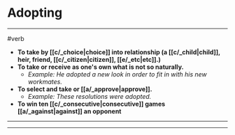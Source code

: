 # Adopting
---
#verb
- **To take by [[c/_choice|choice]] into relationship (a [[c/_child|child]], heir, friend, [[c/_citizen|citizen]], [[e/_etc|etc]].)**
- **To take or receive as one's own what is not so naturally.**
	- _Example: He adopted a new look in order to fit in with his new workmates._
- **To select and take or [[a/_approve|approve]].**
	- _Example: These resolutions were adopted._
- **To win ten [[c/_consecutive|consecutive]] games [[a/_against|against]] an opponent**
---
---
